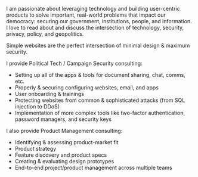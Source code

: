 I am passionate about leveraging technology and building user-centric products to solve important, real-world problems that impact our democracy: securing our government, institutions, people, and information. I love to read about and discuss the intersection of technology, security, privacy, policy, and geopolitics. 

Simple websites are the perfect intersection of minimal design & maximum security. 

I provide Political Tech / Campaign Security consulting:
- Setting up all of the apps & tools for document sharing, chat, comms, etc. 
- Properly & securing configuring websites, email, and apps
- User onboarding & trainings
- Protecting websites from common & sophisticated attacks (from SQL injection to DDoS)
- Implementation of more complex tools like two-factor authentication, password managers, and security keys

I also provide Product Management consulting:
- Identifying & assessing product-market fit
- Product strategy
- Feature discovery and product specs
- Creating & evaluating design prototypes
- End-to-end project/product management across multiple teams

